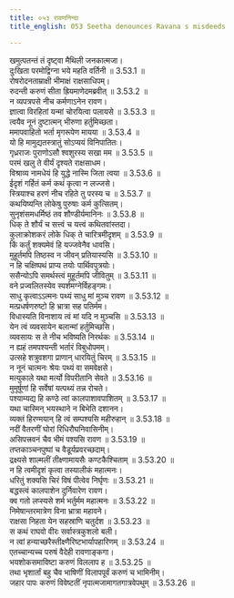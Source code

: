 ```yaml
---
title: ०५३ रावणनिन्दा
title_english: 053 Seetha denounces Ravana s misdeeds

---
```



खमुत्पतन्तं तं दृष्ट्वा मैथिली जनकात्मजा।  
दुःखिता परमोद्विग्ना भये महति वर्तिनी ॥ 3.53.1 ॥   
रोषरोदनताम्राक्षी भीमाक्षं राक्षसाधिपम्।  
रुदन्ती करुणं सीता ह्रियमाणेदमब्रवीत् ॥ 3.53.2 ॥   
न व्यपत्रपसे नीच कर्मणाऽनेन रावण।  
ज्ञात्वा विरहितां यन्मां चोरयित्वा पलायसे ॥ 3.53.3 ॥   
त्वयैव नूनं दुष्टात्मन् भीरुणा हर्तुमिच्छता।  
ममापवाहितो भर्ता मृगरूपेण मायया ॥ 3.53.4 ॥   
यो हि मामुद्यतस्त्रातुं सोऽप्ययं विनिपातितः।  
गृध्रराजः पुराणोऽसौ श्वशुरस्य सखा मम ॥ 3.53.5 ॥   
परमं खलु ते वीर्यं दृश्यते राक्षसाधम।  
विश्राव्य नामधेयं हि युद्धे नास्मि जिता त्वया ॥ 3.53.6 ॥   
ईदृशं गर्हितं कर्म कथं कृत्वा न लज्जसे।  
स्त्रियाश्च हरणं नीच रहिते तु परस्य च ॥ 3.53.7 ॥   
कथयिष्यन्ति लोकेषु पुरुषाः कर्म कुत्सितम्।  
सुनृशंसमधर्मिष्ठं तव शौण्डीर्यमानिनः ॥ 3.53.8 ॥   
धिक् ते शौर्यं च सत्त्वं च यत्त्वं कथितवांस्तदा।  
कुलाक्रोशकरं लोके धिक् ते चारित्रमीदृशम् ॥ 3.53.9 ॥   
किं कर्तुं शक्यमेवं हि यज्जवेनैव धावसि।  
मुहूर्तमपि तिष्ठस्व न जीवन् प्रतियास्यसि ॥ 3.53.10 ॥   
न हि चक्षिष्पथं प्राप्य तयोः पार्थिवपुत्रयोः।  
ससैन्योऽपि समर्थस्त्वं मुहूर्तमपि जीवितुम् ॥ 3.53.11 ॥   
वने प्रज्वलितस्येव स्पर्शमग्नेर्विहङ्गमः।  
साधु कृत्वाऽऽत्मनः पथ्यं साधु मां मुञ्च रावण ॥ 3.53.12 ॥   
मत्प्रधर्षणरुष्टो हि भ्रात्रा सह पतिर्मम।  
विधास्यति विनाशाय त्वं मां यदि न मुञ्चसि ॥ 3.53.13 ॥   
येन त्वं व्यवसायेन बलान्मां हर्तुमिच्छसि।  
व्यवसायः स ते नीच भविष्यति निरर्थकः ॥ 3.53.14 ॥   
न ह्यहं तमपश्यन्ती भर्तारं विबुधोपमम्।  
उत्सहे शत्रुवशगा प्राणान् धारयितुं चिरम् ॥ 3.53.15 ॥   
न नूनं चात्मनः श्रेयः पथ्यं वा समवेक्षसे।  
मत्युकाले यथा मर्त्यो विपरीतानि सेवते ॥ 3.53.16 ॥   
मुमूर्षूणां हि सर्वेषां यत्पथ्यं तन्न रोचते।  
पश्याम्यद्य हि कण्ठे त्वां कालपाशावपाशितम् ॥ 3.53.17 ॥   
यथा चास्मिन् भयस्थाने न बिभेति दशानन।  
व्यक्तं हिरण्मयान् हि त्वं सम्पश्यसि महीरुहान् ॥ 3.53.18 ॥   
नदीं वैतरणीं घोरां रिधिरौघनिवासिनीम्।  
असिपत्त्रवनं चैव भीमं पश्यसि रावण ॥ 3.53.19 ॥   
तप्तकाञ्चनपुष्पां च वैडूर्यप्रवरच्छदाम्।  
द्रक्ष्यसे शाल्मलीं तीक्ष्णामायसैः कण्टकैश्चिताम् ॥ 3.53.20 ॥   
न हि त्वमीदृशं कृत्वा तस्यालीकं महात्मनः।  
धरितुं शक्यसि चिरं विषं पीत्वेव निर्घृणः ॥ 3.53.21 ॥   
बद्धस्त्वं कालपाशेन दुर्निवारेण रावण।  
क्व गतो लप्स्यसे शर्म भर्तुर्मम महात्मनः ॥ 3.53.22 ॥   
निमेषान्तरमात्रेण विना भ्रात्रा महावने।  
राक्षसा निहता येन सहस्राणि चतुर्दश ॥ 3.53.23 ॥   
स कथं राघवो वीरः सर्वास्त्रकुशलो बली।  
न त्वां हन्याच्छरैस्तीक्ष्णैरिष्टभार्यापहारिणम् ॥ 3.53.24 ॥   
एतच्चान्यच्च परुषं वैदेही रावणाङ्कगा।  
भयशोकसमाविष्टा करुणं विललाप ह ॥ 3.53.25 ॥   
तथा भृशार्तां बहु चैव भाषिणीं विलापपूर्वं करुणं च भामिनीम्।  
जहार पापः करुणं विवेष्टतीं नृपात्मजामागतगात्रवेपथुम् ॥ 3.53.26 ॥   